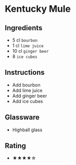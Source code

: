 # Kentucky Mule

## Ingredients
- 5 cl `bourbon`
- 1 cl `lime juice`
- 10 cl `ginger beer`
- 8 `ice cubes`

## Instructions
- Add bourbon
- Add lime juice
- Add ginger beer
- Add ice cubes

## Glassware
- Highball glass

## Rating
- ★★★★☆